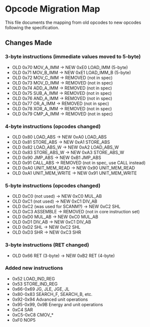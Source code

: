 # Opcode Migration Map

This file documents the mapping from old opcodes to new opcodes following the specification.

## Changes Made

### 3-byte instructions (immediate values moved to 5-byte)

- OLD 0x70 MOV_A_IMM → NEW 0xE0 LOAD_IMM (5-byte)
- OLD 0x71 MOV_B_IMM → NEW 0xE1 LOAD_IMM_B (5-byte)
- OLD 0x72 MOV_C_IMM → REMOVED (not in spec)
- OLD 0x73 MOV_D_IMM → REMOVED (not in spec)
- OLD 0x74 ADD_A_IMM → REMOVED (not in spec)
- OLD 0x75 SUB_A_IMM → REMOVED (not in spec)
- OLD 0x76 AND_A_IMM → REMOVED (not in spec)
- OLD 0x77 OR_A_IMM → REMOVED (not in spec)
- OLD 0x78 XOR_A_IMM → REMOVED (not in spec)
- OLD 0x79 CMP_A_IMM → REMOVED (not in spec)

### 4-byte instructions (opcodes changed)

- OLD 0x80 LOAD_ABS → NEW 0xA0 LOAD_ABS
- OLD 0x81 STORE_ABS → NEW 0xA1 STORE_ABS
- OLD 0x82 LOAD_ABS_W → NEW 0xA2 LOAD_ABS_W
- OLD 0x83 STORE_ABS_W → NEW 0xA3 STORE_ABS_W
- OLD 0x90 JMP_ABS → NEW 0xB1 JMP_ABS
- OLD 0x91 CALL_ABS → REMOVED (not in spec, use CALL instead)
- OLD 0xA0 UNIT_MEM_READ → NEW 0x90 UNIT_MEM_READ
- OLD 0xA1 UNIT_MEM_WRITE → NEW 0x91 UNIT_MEM_WRITE

### 5-byte instructions (opcodes changed)

- OLD 0xC0 (not used) → NEW 0xC0 MUL_AB
- OLD 0xC1 (not used) → NEW 0xC1 DIV_AB
- OLD 0xC2 (was used for SCANM?) → NEW 0xC2 SHL
- OLD 0xC3 ASSEMBLE → REMOVED (not in core instruction set)
- OLD 0xD0 MUL_AB → NEW 0xC0 MUL_AB
- OLD 0xD1 DIV_AB → NEW 0xC1 DIV_AB
- OLD 0xD2 SHL → NEW 0xC2 SHL
- OLD 0xD3 SHR → NEW 0xC3 SHR

### 3-byte instructions (RET changed)

- OLD 0x66 RET (3-byte) → NEW 0xB2 RET (4-byte)

### Added new instructions

- 0x52 LOAD_IND_REG
- 0x53 STORE_IND_REG
- 0x66-0x69 JG, JLE, JGE, JL
- 0x80-0x83 SEARCH_F, SEARCH_B, etc.
- 0x92-0x94 Advanced unit operations
- 0x95-0x99, 0x9B Energy and unit operations
- 0xC4 SAR
- 0xC5-0xC8 CMOV\_\*
- 0xF0 NOP5
